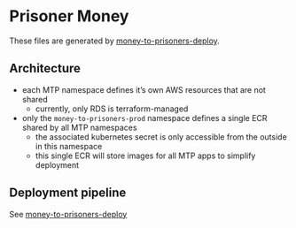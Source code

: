 Prisoner Money
==============

These files are generated by [money-to-prisoners-deploy](https://github.com/ministryofjustice/money-to-prisoners-deploy).

Architecture
------------

- each MTP namespace defines it’s own AWS resources that are not shared
    - currently, only RDS is terraform-managed
- only the `money-to-prisoners-prod` namespace defines a single ECR shared by all MTP namespaces
    - the associated kubernetes secret is only accessible from the outside in this namespace
    - this single ECR will store images for all MTP apps to simplify deployment

Deployment pipeline
-------------------

See [money-to-prisoners-deploy](https://github.com/ministryofjustice/money-to-prisoners-deploy)
